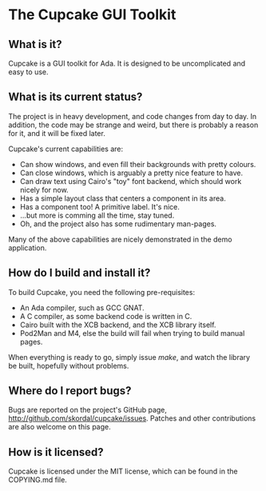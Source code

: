 The Cupcake GUI Toolkit
=======================

What is it?
-----------

Cupcake is a GUI toolkit for Ada. It is designed to be uncomplicated and easy to use.

What is its current status?
---------------------------------------

The project is in heavy development, and code changes from day to day. In addition, the code may be strange and weird, but there is probably a reason for it, and it will be fixed later.

Cupcake's current capabilities are:
* Can show windows, and even fill their backgrounds with pretty colours.
* Can close windows, which is arguably a pretty nice feature to have.
* Can draw text using Cairo's "toy" font backend, which should work nicely for now.
* Has a simple layout class that centers a component in its area.
* Has a component too! A primitive label. It's nice.
* ...but more is comming all the time, stay tuned.
* Oh, and the project also has some rudimentary man-pages.

Many of the above capabilities are nicely demonstrated in the demo application.

How do I build and install it?
------------------------------

To build Cupcake, you need the following pre-requisites:
* An Ada compiler, such as GCC GNAT.
* A C compiler, as some backend code is written in C.
* Cairo built with the XCB backend, and the XCB library itself.
* Pod2Man and M4, else the build will fail when trying to build manual pages.

When everything is ready to go, simply issue _make_, and watch the library be built, hopefully without problems.

Where do I report bugs?
-----------------------

Bugs are reported on the project's GitHub page, <http://github.com/skordal/cupcake/issues>. Patches and other contributions are also welcome on this page.

How is it licensed?
-------------------

Cupcake is licensed under the MIT license, which can be found in the COPYING.md file.

